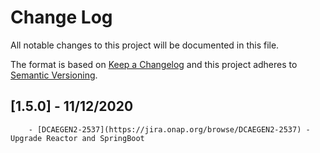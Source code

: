 # Change Log
All notable changes to this project will be documented in this file.

The format is based on [Keep a Changelog](http://keepachangelog.com/)
and this project adheres to [Semantic Versioning](http://semver.org/).

## [1.5.0] - 11/12/2020
        - [DCAEGEN2-2537](https://jira.onap.org/browse/DCAEGEN2-2537) - Upgrade Reactor and SpringBoot
